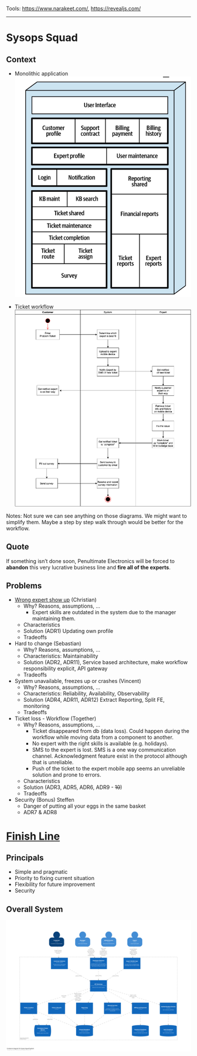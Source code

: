 Tools: https://www.narakeet.com/, https://revealjs.com/ 

---

# Sysops Squad

## Context

* Monolithic application
  ![](../Problem%20Background/resources/architecture-components.png)

* Ticket workflow
  ![](../Problem%20Background/resources/ticket-workflow.png)

Notes: 
Not sure we can see anything on those diagrams. We might want to simplify them.
Maybe a step by step walk through would be better for the workflow.

## Quote

If something isn’t done soon, Penultimate Electronics will be forced to **abandon** this very lucrative business line and **fire all of the experts**.

## Problems
* [Wrong expert show up](./WrongExpert_short.md) (Christian)
    - Why? Reasons, assumptions, ...
      * Expert skills are outdated in the system due to the manager maintaining them.
    - Characteristics
    - Solution (ADR1) Updating own profile
    - Tradeoffs
* Hard to change (Sebastian)
    - Why? Reasons, assumptions, ...
    - Characteristics: Maintainability
    - Solution (ADR2, ADR11), Service based architecture, make workflow responsibility explicit, API gateway
    - Tradeoffs
* System unavailable, freezes up or crashes (Vincent)
    - Why? Reasons, assumptions, ...
    - Characteristics: Reliability, Availability, Observability
    - Solution (ADR4, ADR11, ADR12) Extract Reporting, Split FE, monitoring
    - Tradeoffs
* Ticket loss - Workflow (Together)
    - Why? Reasons, assumptions, ...
      * Ticket disappeared from db (data loss). Could happen during the workflow while moving data from a component to another.
      * No expert with the right skills is available (e.g. holidays).
      * SMS to the expert is lost. SMS is a one way communication channel. Acknowledgment feature exist in the protocol although that is unreliable.
      * Push of the ticket to the expert mobile app seems an unreliable solution and prone to errors.
    - Characteristics
    - Solution (ADR3, ADR5, ADR6, ADR9 - ~~10~~)
    - Tradeoffs
* Security (Bonus) Steffen
    - Danger of putting all your eggs in the same basket
    - ADR7 & ADR8

# [Finish Line](./FinishLine.md)

## Principals
* Simple and pragmatic
* Priority to fixing current situation
* Flexibility for future improvement
* Security

## Overall System
![](../Solution%20Background/resources/Containers.png)
